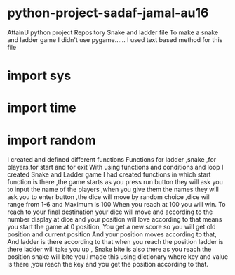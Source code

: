 # python-project-sadaf-jamal-au16
AttainU python project Repository
Snake and ladder file
To make a snake and ladder game I didn't use pygame……
I used text based method for this file
# import sys
# import time
# import random
I created and defined different functions
Functions for ladder ,snake ,for players,for start and for exit
With using functions and conditions and loop I created Snake and Ladder game
I had created functions in which start function is there ,the game starts as you press run button they will ask you to input the name of the players ,when you give them the names they will ask you to enter button ,the dice will move by random choice  ,dice will range from 1-6 and Maximum is 100
When you reach at 100 you will win.
To reach to your final destination your dice will move and according to the number display at dice and your position will love according to that means you start the game at 0 position,
You get a new score so you will get  old position and current position
And your position moves according to that,
And ladder is there according to that when you reach the position ladder is there ladder will take you up , Snake bite is also there as you reach the position snake will bite you.i made this using dictionary where key and value is there ,you reach the key and you get the position according to that.
